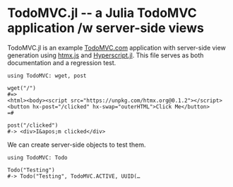 # TodoMVC.jl -- a Julia TodoMVC application /w server-side views

TodoMVC.jl is an example [TodoMVC.com](http://todomvc.com) application
with server-side view generation using [htmx.js](https://htmx.org) and
[Hyperscript.jl](https://github.com/yurivish/Hyperscript.jl). This file
serves as both documentation and a regression test.

    using TodoMVC: wget, post

    wget("/")
    #=>
    <html><body><script src="https://unpkg.com/htmx.org@0.1.2"></script>
    <button hx-post="/clicked" hx-swap="outerHTML">Click Me</button>
    =#

    post("/clicked")
    #-> <div>I&apos;m clicked</div>

We can create server-side objects to test them.

    using TodoMVC: Todo

    Todo("Testing")
    #-> Todo("Testing", TodoMVC.ACTIVE, UUID(…

